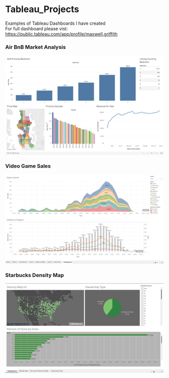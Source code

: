 # Tableau_Projects
Examples of Tableau Dashboards I have created <br>
For full dashboard please vist: https://public.tableau.com/app/profile/maxwell.griffith
### Air BnB Market Analysis
![alt text](https://raw.githubusercontent.com/maxwellgriffith345/Tableau_Projects/main/Screen%20Shot%202022-08-29%20at%2011.23.14%20AM.png)
### Video Game Sales
![alt text](https://raw.githubusercontent.com/maxwellgriffith345/Tableau_Projects/main/Screenshot%20(1).png)
### Starbucks Density Map
![alt text](https://raw.githubusercontent.com/maxwellgriffith345/Tableau_Projects/main/Screenshot%202023-03-12%20164049.png)
